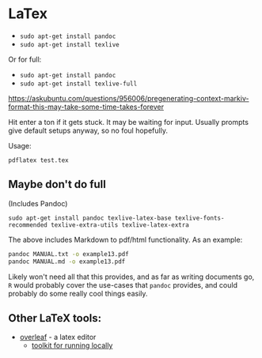 # LaTex

* `sudo apt-get install pandoc`
* `sudo apt-get install texlive`

Or for full:

* `sudo apt-get install pandoc`
* `sudo apt-get install texlive-full`

https://askubuntu.com/questions/956006/pregenerating-context-markiv-format-this-may-take-some-time-takes-forever

Hit enter a ton if it gets stuck. It may be waiting for input. Usually prompts give default setups anyway, so no foul hopefully.

Usage:

`pdflatex test.tex`

## Maybe don't do full

(Includes Pandoc)

`sudo apt-get install pandoc texlive-latex-base texlive-fonts-recommended texlive-extra-utils texlive-latex-extra`

The above includes Markdown to pdf/html functionality. As an example:

```sh
pandoc MANUAL.txt -o example13.pdf
pandoc MANUAL.md -o example13.pdf
```

Likely won't need all that this provides, and as far as writing documents go, `R` would probably cover the use-cases that `pandoc` provides, and could probably do some really cool things easily.

## Other LaTeX tools:

* [overleaf](https://github.com/overleaf/overleaf) - a latex editor
  * [toolkit for running locally](https://github.com/overleaf/toolkit/)
